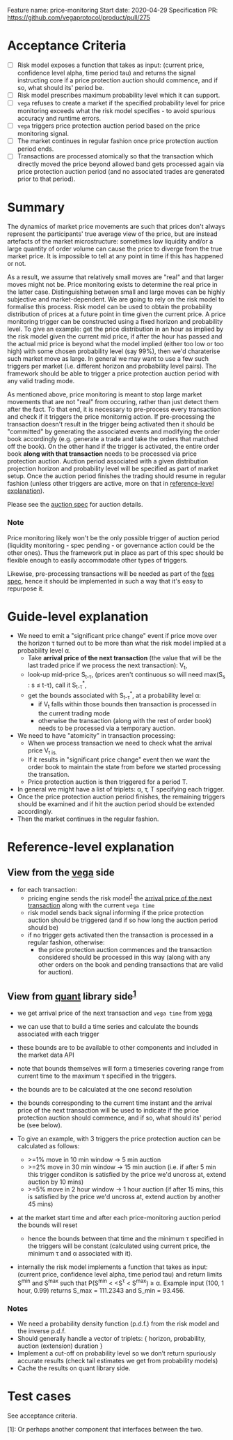 Feature name: price-monitoring
Start date: 2020-04-29
Specification PR: https://github.com/vegaprotocol/product/pull/275

# Acceptance Criteria

- [ ] Risk model exposes a function that takes as input: (current price, confidence level alpha, time period tau) and returns the signal instructing core if a price protection auction should commence, and if so, what should its' period be.
- [ ] Risk model prescribes maximum probability level which it can support.
- [ ] `vega` refuses to create a market if the specified probability level for price monitoring exceeds what the risk model specifies - to avoid spurious accuracy and runtime errors.
- [ ] `vega` triggers price protection auction period based on the price monitoring signal.
- [ ] The market continues in regular fashion once price protection auction period ends.
- [ ] Transactions are processed atomically so that the transaction which directly moved the price beyond allowed band gets processed again via price protection auction period (and no associated trades are generated prior to that period).

# Summary

The dynamics of market price movements are such that prices don't always represent the participants' true average view of the price, but are instead artefacts of the market microstructure: sometimes low liquidity and/or a large quantity of order volume can cause the price to diverge from the true market price. It is impossible to tell at any point in time if this has happened or not.

As a result, we assume that relatively small moves are "real" and that larger moves might not be. Price monitoring exists to determine the real price in the latter case. Distinguishing between small and large moves can be highly subjective and market-dependent. We are going to rely on the risk model to formalise this process. Risk model can be used to obtain the probability distribution of prices at a future point in time given the current price. A price monitoring trigger can be constructed using a fixed horizon and probability level.
To give an example: get the price distribution in an hour as implied by the risk model given the current mid price, if after the hour has passed and the actual mid price is beyond what the model implied (either too low or too high) with some chosen probability level (say 99%), then we'd charaterise such market move as large.  In general we may want to use a few such triggers per market (i.e. different horizon and probability level pairs). The framework should be able to trigger a price protection auction period with any valid trading mode.

As mentioned above, price monitoring is meant to stop large market movements that are not "real" from occuring, rather than just detect them after the fact. To that end, it is necessary to pre-process every transaction and check if it triggers the price monitornig action. If pre-processing the transaction doesn't result in the trigger being activated then it should be "committed" by generating the associated events and modifying the order book accordingly (e.g. generate a trade and take the orders that matched off the book). On the other hand if the trigger is activated, the entire order book **along with that transaction** needs to be processed via price protection auction. Auction period associated with a given distribution projection horizon and probability level will be specified as part of market setup. Once the auction period finishes the trading should resume in regular fashion (unless other triggers are active, more on that in [reference-level explanation](#reference-level-explanation)).

Please see the [auction spec](https://github.com/vegaprotocol/product/blob/187-auction-spec/specs/0026-auctions.md) for auction details.

### Note

Price monitoring likely won't be the only possible trigger of auction period (liquidity monitoring - spec pending - or governance action could be the other ones). Thus the framework put in place as part of this spec should be flexible enough to easily accommodate other types of triggers.

Likewise, pre-processing transactions will be needed as part of the [fees spec](https://github.com/vegaprotocol/product/blob/WIP-fees-spec/specs/0029-fees.md), hence it should be implemented in such a way that it's easy to repurpose it.

# Guide-level explanation

- We need to emit a "significant price change" event if price move over the horizon τ turned out to be more than what the risk model implied at a probability level α.
  - Take **arrival price of the next transaction** (the value that will be the last traded price if we process the next transaction): V<sub>t</sub>,
  - look-up mid-price S<sub>t-τ</sub>, (prices aren't continuous so will need max(S<sub>s</sub> : s  ≤ t-τ), call it  S<sub>t-τ</sub><sup>*</sup>,
  - get the bounds associated with S<sub>t-τ</sub><sup>*</sup>, at a probability level α:
    - if V<sub>t</sub> falls within those bounds then transaction is processed in the current trading mode
    - otherwise the transaction (along with the rest of order book) needs to be processed via a temporary auction.
- We need to have "atomicity" in transaction processing:
  - When we process transaction we need to check what the arrival price V<sub>t</sup> is.
  - If it results in "significant price change" event then we want the order book to maintain the state from before we started processing the transation.
  - Price protection auction is then triggered for a period T.
- In general we might have a list of triplets: α, τ, T specifying each trigger.
- Once the price protection auction period finishes, the remaining triggers should be examined and if hit the auction period should be extended accordingly.
- Then the market continues in the regular fashion.

# Reference-level explanation

## View from the [vega](https://github.com/vegaprotocol/vega) side

- for each transaction:
  - pricing engine sends the risk model<sup>[1](#footnote1)</sup> the [arrival price of the next transaction](#guide-level-explanation) along with the current `vega time`
  - risk model sends back signal informing if the price protection auction should be triggered (and if so how long the auction period should be)
  - if no trigger gets activated then the transaction is processed in a regular fashion, otherwise:
    - the price protection auction commences and the transaction considered should be processed in this way (along with any other orders on the book and pending transactions that are valid for auction).

## View from [quant](https://github.com/vegaprotocol/quant) library side<sup>[1](#myfootnote1)</sup>

- we get arrival price of the next transaction and `vega time` from [vega](https://github.com/vegaprotocol/vega)
- we can use that to build a time series and calculate the bounds associated with each trigger
- these bounds are to be available to other components and included in the market data API
- note that bounds themselves will form a timeseries covering range from current time to the maximum τ specified in the triggers.
- the bounds are to be calculated at the one second resolution
- the bounds corresponding to the current time instant and the arrival price of the next transaction will be used to indicate if the price protection auction should commence, and if so, what should its' period be (see below).

- To give an example, with 3 triggers the price protection auction can be calculated as follows:

  - \>=1% move in 10 min window -> 5 min auction
  - \>=2% move in 30 min window -> 15 min auction (i.e. if after 5 min this trigger condiiton is satisfied by the price we'd uncross at, extend auction by 10 mins)
  - \>=5% move in 2 hour window -> 1 hour auction (if after 15 mins, this is satisfied by the price we'd uncross at, extend auction by another 45 mins)

- at the market start time and after each price-monitoring auction period the bounds will reset
  - hence the bounds between that time and the minimum τ specified in the triggers will be constant (calculated using current price, the minimum τ and α associated with it).
- internally the risk model implements a function that takes as input: (current price, confidence level alpha, time period tau) and return limits S<sup>min</sup> and S<sup>max</sup> such that P(S<sup>min</sup> < <S<sup>τ</sup> < S<sup>max</sup>) ≥ α. Example input (100, 1 hour, 0.99) returns S_max = 111.2343 and S_min = 93.456.

### Notes

- We need a probability density function (p.d.f.) from the risk model and the inverse p.d.f.
- Should generally handle a vector of triplets: { horizon, probability, auction (extension) duration }
- Implement a cut-off on probability level so we don’t return spuriously accurate results (check tail estimates we get from probability models)
- Cache the results on quant library side.

# Test cases

See acceptance criteria.

<a name="footnote1">[1]: </a>Or perhaps another component that interfaces between the two.
